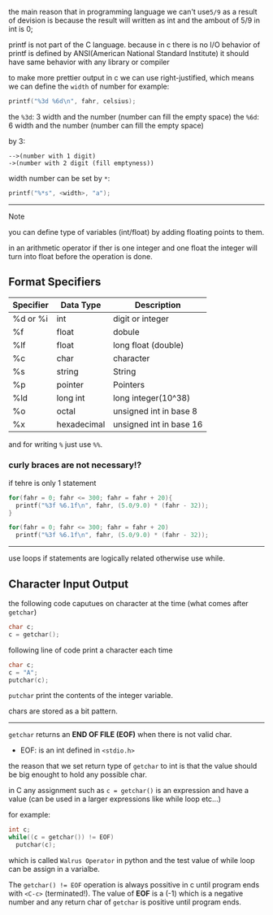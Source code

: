 the main reason that in programming language we can't use`5/9` as a result of devision is because the result will written as int and the ambout of 5/9 in int is 0;


printf is not part of the C language. because in c there is no I/O
behavior of printf is defined by ANSI(American National Standard Institute) it should have same behavior with any library or compiler


to make more prettier output in c we can use right-justified, which means we can define the `width` of number for example:
```c
printf("%3d %6d\n", fahr, celsius);
```
the `%3d`: 3 width and the number (number can fill the empty space)
the `%6d`: 6 width and the number (number can fill the empty space)

by 3:
```plaintext
-->(number with 1 digit)
->(number with 2 digit (fill emptyness))
```
width number can be set by `*`:
```c
printf("%*s", <width>, "a");
```

---

> [!NOTE]
> you can define type of variables (int/float) by adding floating points to them.



in an arithmetic operator if ther is one integer and one float the integer will turn into float before the operation is done.



## Format Specifiers
|    Specifier   |    Data Type   |    Description         |
|----------------|----------------|------------------------|
|    %d or %i    |      int       |   digit  or integer    |
|     %f         |      float     |     dobule             |
|      %lf       |      float     | long float (double)    |
|     %c         |      char      |  character             |
|     %s         |      string    |  String                |
|     %p         |      pointer   |  Pointers              |
|     %ld        |     long int   | long integer(10^38)    |
|     %o         |     octal      | unsigned int in base 8 |
|     %x         |   hexadecimal  | unsigned int in base 16|


and for writing `%` just use `%%`.



### curly braces are not necessary!?
if tehre is only 1 statement

```c
for(fahr = 0; fahr <= 300; fahr = fahr + 20){
  printf("%3f %6.1f\n", fahr, (5.0/9.0) * (fahr - 32));
}
```

```c
for(fahr = 0; fahr <= 300; fahr = fahr + 20)
  printf("%3f %6.1f\n", fahr, (5.0/9.0) * (fahr - 32));
```


---

use loops if statements are logically related otherwise use while.




## Character Input Output

the following code caputues on character at the time (what comes after `getchar`)
```c
char c;
c = getchar();
```

following line of code print a character each time
```c
char c;
c = "A";
putchar(c);
```

`putchar` print the contents of the integer variable.

chars are stored as a bit pattern.



---

`getchar` returns an **END OF FILE (EOF)** when there is not valid char.
- EOF: is an int defined in `<stdio.h>`



the reason that we set return type of `getchar` to int is that the value should be big enought to hold any possible char.



in C any assignment such as `c = getchar()` is an expression and have a value (can be used in a larger expressions like while loop etc...)

for example:
```c
int c;
while((c = getchar()) != EOF)
  putchar(c);
```

which is called `Walrus Operator` in python and the test value of while loop can be assign in a varialbe.



The `getchar() != EOF` operation is always possitive in c until program ends with `<C-c>` (terminated!).
The value of **EOF** is a (-1) which is a negative number and any return char of `getchar` is positive until program ends.

